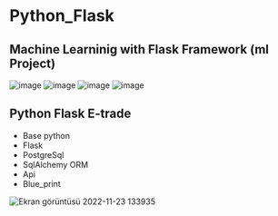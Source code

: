 # Python_Flask

## Machine Learninig with Flask Framework (ml Project)

![image](https://user-images.githubusercontent.com/100940437/212464107-37a14d46-565b-44e2-a2e8-5d8ac0c7275d.png)
![image](https://user-images.githubusercontent.com/100940437/212464128-8190cfed-7064-4beb-b50c-0e994d9233c3.png)
![image](https://user-images.githubusercontent.com/100940437/212464144-4c19ca3a-204b-45fe-ba4d-50379744a755.png)
![image](https://user-images.githubusercontent.com/100940437/212464793-5d26e105-3caf-4327-a26d-3e84f3c4659d.png)




## Python Flask E-trade
* Base python
* Flask
* PostgreSql
* SqlAlchemy ORM
* Api
* Blue_print

![Ekran görüntüsü 2022-11-23 133935](https://user-images.githubusercontent.com/100940437/203526362-d3c4c8ee-989a-4dda-a412-d3821392bf65.jpg)

